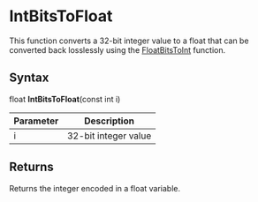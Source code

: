 # IntBitsToFloat

This function converts a 32-bit integer value to a float that can be converted back losslessly using the [FloatBitsToInt](FloatBitsToInt.md) function.

## Syntax

float **IntBitsToFloat**(const int i)

| Parameter | Description |
|---|---|
| i | 32-bit integer value |

## Returns

Returns the integer encoded in a float variable.
